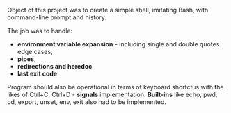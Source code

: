 Object of this project was to create a simple shell, imitating Bash, with command-line prompt and history.

The job was to handle:
- **environment variable expansion** - including single and double quotes edge cases,
- **pipes**,
- **redirections and heredoc**
- **last exit code**

Program should also be operational in terms of keyboard shortctus with the likes of Ctrl+C, Ctrl+D - **signals** implementation.
**Built-ins** like echo, pwd, cd, export, unset, env, exit also had to be implemented. 
